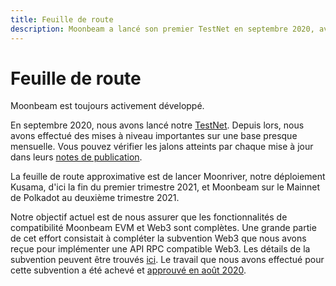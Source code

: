 ```yaml
---
title: Feuille de route
description: Moonbeam a lancé son premier TestNet en septembre 2020, avec un BetaNet sur Kusama et un MainNet sur Polkadot à suivre début 2021.
---
```


# Feuille de route

Moonbeam est toujours activement développé. 

En septembre 2020, nous avons lancé notre [TestNet](/networks/overview/). Depuis lors, nous avons effectué des mises à niveau importantes sur une base presque mensuelle. Vous pouvez vérifier les jalons atteints par chaque mise à jour dans leurs [notes de publication](/networks/testnet/#release-notes).


La feuille de route approximative est de lancer Moonriver, notre déploiement Kusama, d'ici la fin du premier trimestre 2021, et Moonbeam sur le Mainnet de Polkadot au deuxième trimestre 2021.

Notre objectif actuel est de nous assurer que les fonctionnalités de compatibilité Moonbeam EVM et Web3 sont complètes. Une grande partie de cet effort consistait à compléter la subvention Web3 que nous avons reçue pour implémenter une API RPC compatible Web3. Les détails de la subvention peuvent être trouvés [ici](https://github.com/w3f/Open-Grants-Program/blob/master/applications/web3-compatible-api.md).  Le travail que nous avons effectué pour cette subvention a été achevé et [approuvé en août 2020](https://www.purestake.com/news/purestake-awarded-web3-foundation-grant-moonbeam/).
